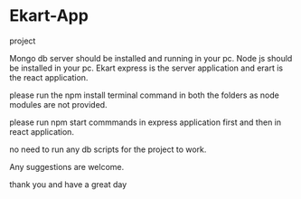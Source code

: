# Ekart-App
project

Mongo db server should be installed and running in your pc.
Node js should be installed in your pc.
Ekart express is the server application and erart is the react application.

please run the npm install terminal command in both the folders as node modules are not provided.

please run npm start commmands in express application first and then in react application.

no need to run any db scripts for the project to work.

Any suggestions are welcome.

thank you and have a great day
